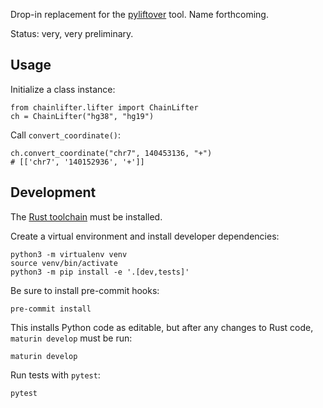 Drop-in replacement for the [pyliftover](https://github.com/konstantint/pyliftover) tool. Name forthcoming.

Status: very, very preliminary.

## Usage

Initialize a class instance:

```python3
from chainlifter.lifter import ChainLifter
ch = ChainLifter("hg38", "hg19")
```

Call ``convert_coordinate()``:

```python3
ch.convert_coordinate("chr7", 140453136, "+")
# [['chr7', '140152936', '+']]
```

## Development

The [Rust toolchain](https://www.rust-lang.org/tools/install) must be installed.

Create a virtual environment and install developer dependencies:

```shell
python3 -m virtualenv venv
source venv/bin/activate
python3 -m pip install -e '.[dev,tests]'
```

Be sure to install pre-commit hooks:

```shell
pre-commit install
```

This installs Python code as editable, but after any changes to Rust code, ``maturin develop`` must be run:

```shell
maturin develop
```

Run tests with `pytest`:

```shell
pytest
```
